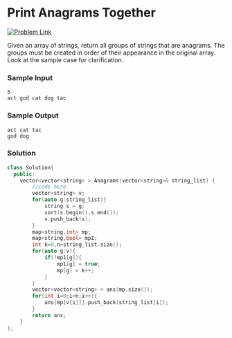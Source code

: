 # Print Anagrams Together

[![Problem Link](https://img.shields.io/badge/GeeksforGeeks-298D46?style=for-the-badge&logo=geeksforgeeks&logoColor=white)](https://practice.geeksforgeeks.org/problems/print-anagrams-together/1/#)

Given an array of strings, return all groups of strings that are anagrams. The groups must be created in order of their appearance in the original array. Look at the sample case for clarification.

### Sample Input
```
5
act god cat dog tac
```
### Sample Output
```
act cat tac 
god dog 
```

### Solution
```cpp
class Solution{
  public:
    vector<vector<string> > Anagrams(vector<string>& string_list) {
        //code here
        vector<string> v;
        for(auto g:string_list){
            string s = g;
            sort(s.begin(),s.end());
            v.push_back(s);
        }
        map<string,int> mp;
        map<string,bool> mp1;
        int k=0,n=string_list.size();
        for(auto g:v){
            if(!mp1[g]){
                mp1[g] = true;
                mp[g] = k++;
            }
        }
        vector<vector<string> > ans(mp.size());
        for(int i=0;i<n;i++){
            ans[mp[v[i]]].push_back(string_list[i]);
        }
        return ans;
    }
};
```
